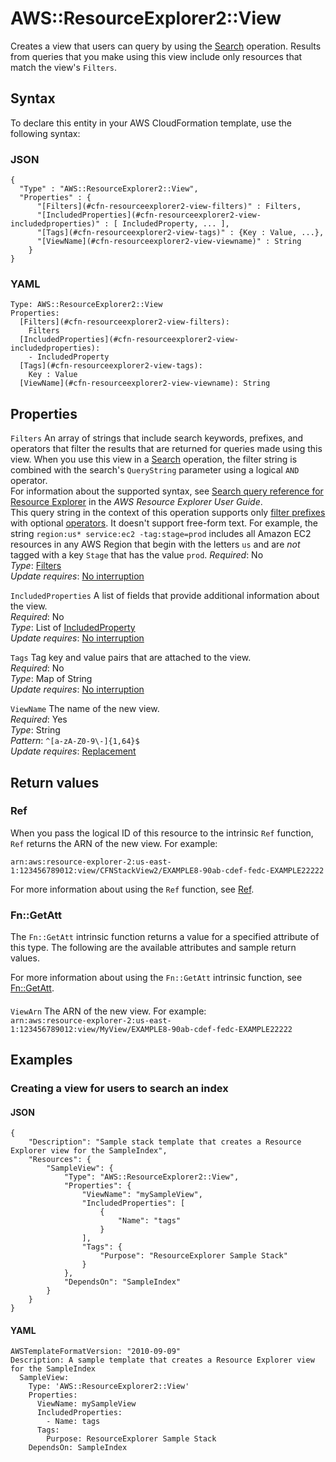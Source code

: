 # AWS::ResourceExplorer2::View<a name="aws-resource-resourceexplorer2-view"></a>

Creates a view that users can query by using the [Search](https://docs.aws.amazon.com/resource-explorer/latest/APIReference/API_Search.html) operation\. Results from queries that you make using this view include only resources that match the view's `Filters`\.

## Syntax<a name="aws-resource-resourceexplorer2-view-syntax"></a>

To declare this entity in your AWS CloudFormation template, use the following syntax:

### JSON<a name="aws-resource-resourceexplorer2-view-syntax.json"></a>

```
{
  "Type" : "AWS::ResourceExplorer2::View",
  "Properties" : {
      "[Filters](#cfn-resourceexplorer2-view-filters)" : Filters,
      "[IncludedProperties](#cfn-resourceexplorer2-view-includedproperties)" : [ IncludedProperty, ... ],
      "[Tags](#cfn-resourceexplorer2-view-tags)" : {Key : Value, ...},
      "[ViewName](#cfn-resourceexplorer2-view-viewname)" : String
    }
}
```

### YAML<a name="aws-resource-resourceexplorer2-view-syntax.yaml"></a>

```
Type: AWS::ResourceExplorer2::View
Properties:
  [Filters](#cfn-resourceexplorer2-view-filters):
    Filters
  [IncludedProperties](#cfn-resourceexplorer2-view-includedproperties):
    - IncludedProperty
  [Tags](#cfn-resourceexplorer2-view-tags):
    Key : Value
  [ViewName](#cfn-resourceexplorer2-view-viewname): String
```

## Properties<a name="aws-resource-resourceexplorer2-view-properties"></a>

`Filters` <a name="cfn-resourceexplorer2-view-filters"></a>
An array of strings that include search keywords, prefixes, and operators that filter the results that are returned for queries made using this view\. When you use this view in a [Search](https://docs.aws.amazon.com/resource-explorer/latest/APIReference/API_Search.html) operation, the filter string is combined with the search's `QueryString` parameter using a logical `AND` operator\.  
For information about the supported syntax, see [Search query reference for Resource Explorer](https://docs.aws.amazon.com/resource-explorer/latest/userguide/using-search-query-syntax.html) in the _AWS Resource Explorer User Guide_\.  
This query string in the context of this operation supports only [filter prefixes](https://docs.aws.amazon.com/resource-explorer/latest/userguide/using-search-query-syntax.html#query-syntax-filters) with optional [operators](https://docs.aws.amazon.com/resource-explorer/latest/userguide/using-search-query-syntax.html#query-syntax-operators)\. It doesn't support free\-form text\. For example, the string `region:us* service:ec2 -tag:stage=prod` includes all Amazon EC2 resources in any AWS Region that begin with the letters `us` and are _not_ tagged with a key `Stage` that has the value `prod`\.
_Required_: No  
_Type_: [Filters](aws-properties-resourceexplorer2-view-filters.md)  
_Update requires_: [No interruption](https://docs.aws.amazon.com/AWSCloudFormation/latest/UserGuide/using-cfn-updating-stacks-update-behaviors.html#update-no-interrupt)

`IncludedProperties` <a name="cfn-resourceexplorer2-view-includedproperties"></a>
A list of fields that provide additional information about the view\.  
_Required_: No  
_Type_: List of [IncludedProperty](aws-properties-resourceexplorer2-view-includedproperty.md)  
_Update requires_: [No interruption](https://docs.aws.amazon.com/AWSCloudFormation/latest/UserGuide/using-cfn-updating-stacks-update-behaviors.html#update-no-interrupt)

`Tags` <a name="cfn-resourceexplorer2-view-tags"></a>
Tag key and value pairs that are attached to the view\.  
_Required_: No  
_Type_: Map of String  
_Update requires_: [No interruption](https://docs.aws.amazon.com/AWSCloudFormation/latest/UserGuide/using-cfn-updating-stacks-update-behaviors.html#update-no-interrupt)

`ViewName` <a name="cfn-resourceexplorer2-view-viewname"></a>
The name of the new view\.  
_Required_: Yes  
_Type_: String  
_Pattern_: `^[a-zA-Z0-9\-]{1,64}$`  
_Update requires_: [Replacement](https://docs.aws.amazon.com/AWSCloudFormation/latest/UserGuide/using-cfn-updating-stacks-update-behaviors.html#update-replacement)

## Return values<a name="aws-resource-resourceexplorer2-view-return-values"></a>

### Ref<a name="aws-resource-resourceexplorer2-view-return-values-ref"></a>

When you pass the logical ID of this resource to the intrinsic `Ref` function, `Ref` returns the ARN of the new view\. For example:

`arn:aws:resource-explorer-2:us-east-1:123456789012:view/CFNStackView2/EXAMPLE8-90ab-cdef-fedc-EXAMPLE22222`

For more information about using the `Ref` function, see [Ref](https://docs.aws.amazon.com/AWSCloudFormation/latest/UserGuide/intrinsic-function-reference-ref.html)\.

### Fn::GetAtt<a name="aws-resource-resourceexplorer2-view-return-values-fn--getatt"></a>

The `Fn::GetAtt` intrinsic function returns a value for a specified attribute of this type\. The following are the available attributes and sample return values\.

For more information about using the `Fn::GetAtt` intrinsic function, see [Fn::GetAtt](https://docs.aws.amazon.com/AWSCloudFormation/latest/UserGuide/intrinsic-function-reference-getatt.html)\.

#### <a name="aws-resource-resourceexplorer2-view-return-values-fn--getatt-fn--getatt"></a>

`ViewArn` <a name="ViewArn-fn::getatt"></a>
The ARN of the new view\. For example:  
`arn:aws:resource-explorer-2:us-east-1:123456789012:view/MyView/EXAMPLE8-90ab-cdef-fedc-EXAMPLE22222`

## Examples<a name="aws-resource-resourceexplorer2-view--examples"></a>

### Creating a view for users to search an index<a name="aws-resource-resourceexplorer2-view--examples--Creating_a_view_for_users_to_search_an_index"></a>

#### JSON<a name="aws-resource-resourceexplorer2-view--examples--Creating_a_view_for_users_to_search_an_index--json"></a>

```
{
    "Description": "Sample stack template that creates a Resource Explorer view for the SampleIndex",
    "Resources": {
        "SampleView": {
            "Type": "AWS::ResourceExplorer2::View",
            "Properties": {
                "ViewName": "mySampleView",
                "IncludedProperties": [
                    {
                        "Name": "tags"
                    }
                ],
                "Tags": {
                    "Purpose": "ResourceExplorer Sample Stack"
                }
            },
            "DependsOn": "SampleIndex"
        }
    }
}
```

#### YAML<a name="aws-resource-resourceexplorer2-view--examples--Creating_a_view_for_users_to_search_an_index--yaml"></a>

```
AWSTemplateFormatVersion: "2010-09-09"
Description: A sample template that creates a Resource Explorer view for the SampleIndex
  SampleView:
    Type: 'AWS::ResourceExplorer2::View'
    Properties:
      ViewName: mySampleView
      IncludedProperties:
        - Name: tags
      Tags:
        Purpose: ResourceExplorer Sample Stack
    DependsOn: SampleIndex
```
